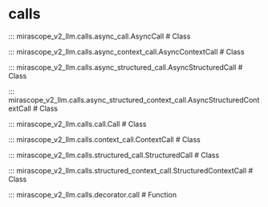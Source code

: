 # calls

::: mirascope_v2_llm.calls.async_call.AsyncCall  # Class

::: mirascope_v2_llm.calls.async_context_call.AsyncContextCall  # Class

::: mirascope_v2_llm.calls.async_structured_call.AsyncStructuredCall  # Class

::: mirascope_v2_llm.calls.async_structured_context_call.AsyncStructuredContextCall  # Class

::: mirascope_v2_llm.calls.call.Call  # Class

::: mirascope_v2_llm.calls.context_call.ContextCall  # Class

::: mirascope_v2_llm.calls.structured_call.StructuredCall  # Class

::: mirascope_v2_llm.calls.structured_context_call.StructuredContextCall  # Class

::: mirascope_v2_llm.calls.decorator.call  # Function